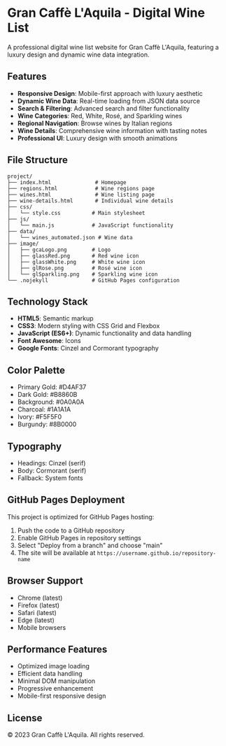 # Gran Caffè L'Aquila - Digital Wine List

A professional digital wine list website for Gran Caffè L'Aquila, featuring a luxury design and dynamic wine data integration.

## Features

- **Responsive Design**: Mobile-first approach with luxury aesthetic
- **Dynamic Wine Data**: Real-time loading from JSON data source
- **Search & Filtering**: Advanced search and filter functionality
- **Wine Categories**: Red, White, Rosé, and Sparkling wines
- **Regional Navigation**: Browse wines by Italian regions
- **Wine Details**: Comprehensive wine information with tasting notes
- **Professional UI**: Luxury design with smooth animations

## File Structure

```
project/
├── index.html              # Homepage
├── regions.html            # Wine regions page
├── wines.html              # Wine listing page
├── wine-details.html       # Individual wine details
├── css/
│   └── style.css          # Main stylesheet
├── js/
│   └── main.js            # JavaScript functionality
├── data/
│   └── wines_automated.json # Wine data
├── image/
│   ├── gcaLogo.png        # Logo
│   ├── glassRed.png       # Red wine icon
│   ├── glassWhite.png     # White wine icon
│   ├── glRose.png         # Rosé wine icon
│   └── glSparkling.png    # Sparkling wine icon
└── .nojekyll              # GitHub Pages configuration
```

## Technology Stack

- **HTML5**: Semantic markup
- **CSS3**: Modern styling with CSS Grid and Flexbox
- **JavaScript (ES6+)**: Dynamic functionality and data handling
- **Font Awesome**: Icons
- **Google Fonts**: Cinzel and Cormorant typography

## Color Palette

- Primary Gold: #D4AF37
- Dark Gold: #B8860B
- Background: #0A0A0A
- Charcoal: #1A1A1A
- Ivory: #F5F5F0
- Burgundy: #8B0000

## Typography

- Headings: Cinzel (serif)
- Body: Cormorant (serif)
- Fallback: System fonts

## GitHub Pages Deployment

This project is optimized for GitHub Pages hosting:

1. Push the code to a GitHub repository
2. Enable GitHub Pages in repository settings
3. Select "Deploy from a branch" and choose "main"
4. The site will be available at `https://username.github.io/repository-name`

## Browser Support

- Chrome (latest)
- Firefox (latest)
- Safari (latest)
- Edge (latest)
- Mobile browsers

## Performance Features

- Optimized image loading
- Efficient data handling
- Minimal DOM manipulation
- Progressive enhancement
- Mobile-first responsive design

## License

© 2023 Gran Caffè L'Aquila. All rights reserved.
